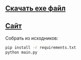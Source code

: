 [Скачать exe файл](https://github.com/Who1s1t/PhotoHub/releases/tag/release)
-
[Сайт](https://who1s1t.github.io/PhotoHubWeb/)
-
Собрать из исходников:
```bash
pip install -r requirements.txt
python main.py
```
